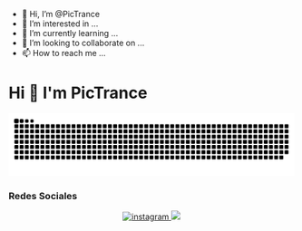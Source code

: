 - 👋 Hi, I’m @PicTrance
- 👀 I’m interested in ...
- 🌱 I’m currently learning ...
- 💞️ I’m looking to collaborate on ...
- 📫 How to reach me ...

<!---
PicTrance/PicTrance is a ✨ special ✨ repository because its `README.md` (this file) appears on your GitHub profile.
You can click the Preview link to take a look at your changes.
--->


<h1 align="left"> Hi 👋 I'm PicTrance </h1>
<p align="left"> </p>

![Snake animation](https://github.com/PicTrance/PicTrance/blob/main/github_snake.svg)

### Redes Sociales 
<div align="center">
  
<a href="https://www.instagram.com/pictrance" target="_blank">
<img src=https://img.shields.io/badge/instagram-F4A98F.svg?&style=for-the-badge&logo=instagram&logoColor=white alt=instagram style="margin-bottom: 5px;" />
  
<a href="https://www.youtube.com/channel/UCyocHq5iN-7DmFRPmLYJBcg" target="_blank">
<img src="https://img.shields.io/badge/YouTube-FF0905?style=for-the-badge&logo=youtube&logoColor=white" target="_blank"> 
  

 </a>

